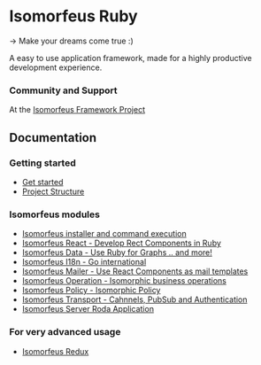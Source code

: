 # Isomorfeus Ruby

-> Make your dreams come true :)

A easy to use application framework, made for a highly productive development experience.

### Community and Support
At the [Isomorfeus Framework Project](http://isomorfeus.com) 

## Documentation

### Getting started
- [Get started](https://github.com/isomorfeus/isomorfeus-project/blob/master/ruby/docs/get_started_web.md)
- [Project Structure](https://github.com/isomorfeus/isomorfeus-project/blob/master/ruby/docs/project_structure.md)
### Isomorfeus modules
- [Isomorfeus installer and command execution](https://github.com/isomorfeus/isomorfeus-project/blob/master/ruby/isomorfeus/README.md)
- [Isomorfeus React - Develop Rect Components in Ruby](https://github.com/isomorfeus/isomorfeus-react/blob/master/ruby/README.md)
- [Isomorfeus Data - Use Ruby for Graphs .. and more!](https://github.com/isomorfeus/isomorfeus-project/blob/master/ruby/isomorfeus-data/README.md)
- [Isomorfeus I18n - Go international](https://github.com/isomorfeus/isomorfeus-project/blob/master/ruby/isomorfeus-i18n/README.md)
- [Isomorfeus Mailer - Use React Components as mail templates](https://github.com/isomorfeus/isomorfeus-project/blob/master/ruby/isomorfeus-mailer/README.md)
- [Isomorfeus Operation - Isomorphic business operations](https://github.com/isomorfeus/isomorfeus-project/blob/master/ruby/isomorfeus-operation/README.md)
- [Isomorfeus Policy - Isomorphic Policy](https://github.com/isomorfeus/isomorfeus-project/blob/master/ruby/isomorfeus-policy/README.md)
- [Isomorfeus Transport - Cahnnels, PubSub and Authentication](https://github.com/isomorfeus/isomorfeus-project/blob/master/ruby/isomorfeus-transport/README.md)
- [Isomorfeus Server Roda Application](https://github.com/isomorfeus/isomorfeus-project/blob/master/ruby/docs/roda_app.md)

### For very advanced usage
- [Isomorfeus Redux](https://github.com/isomorfeus/isomorfeus-redux/blob/master/ruby/README.md)
